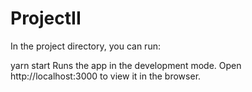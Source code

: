 # ProjectII
In the project directory, you can run:

yarn start
Runs the app in the development mode.
Open http://localhost:3000 to view it in the browser.